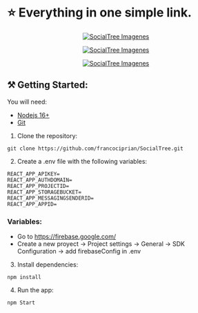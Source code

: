 # ⭐ Everything in one simple link.

<p align="center">
  <a href="https://socialtreee.vercel.app/" target="_blank">
    <img src="https://i.postimg.cc/Px4v2mrN/Social-Tree.png" alt="SocialTree Imagenes" />
  </a>
</p>

<p align="center">
  <a href="https://socialtreee.vercel.app/" target="_blank">
    <img src="https://i.postimg.cc/5NjQSQcN/Social-Tree1.png"  alt="SocialTree Imagenes"/>
  </a>
</p>

<p align="center">
  <a href="https://socialtreee.vercel.app/" target="_blank">
    <img src="https://i.postimg.cc/R0x3mPWN/Social-Tree2.png"  alt="SocialTree Imagenes"/>
  </a>
</p>

## ⚒️ Getting Started:

You will need:

- [Nodejs 16+](https://nodejs.org/)
- [Git](https://git-scm.com/)

1. Clone the repository:

```
git clone https://github.com/francociprian/SocialTree.git
```

2. Create a .env file with the following variables:

```
REACT_APP_APIKEY=
REACT_APP_AUTHDOMAIN=
REACT_APP_PROJECTID=
REACT_APP_STORAGEBUCKET=
REACT_APP_MESSAGINGSENDERID=
REACT_APP_APPID=
```
### Variables: <br>
- Go to https://firebase.google.com/ <br>
- Create a new proyect -> Project settings -> General -> SDK Configuration -> add firebaseConfig in .env


3. Install dependencies:

```
npm install
```

4. Run the app:

```
npm Start
```